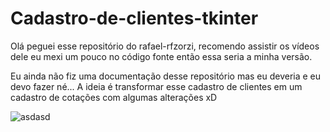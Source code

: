 # Cadastro-de-clientes-tkinter
Olá peguei esse repositório do rafael-rfzorzi, recomendo assistir os vídeos dele eu mexi um pouco no código fonte então essa seria a minha versão.

Eu ainda não fiz uma documentação desse repositório mas eu deveria e eu devo fazer né... 
A ideia é transformar esse cadastro de clientes em um cadastro de cotações com algumas alterações xD

![asdasd](https://github.com/Michelschwarz/Cadastro-de-clientes-tkinter/assets/50756424/e239b300-8c3f-4051-9fb6-98066bdd3d69)

